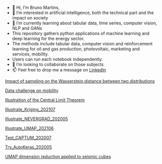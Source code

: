 - 👋 Hi, I’m Bruno Martins,
- 👀 I’m interested in artificial intelligence, both the technical part and the impact on society
- 🌱 I’m currently learning about tabular data, time series, computer vision, NLP and GANs
- This repository gathers python applications of machine learning and deep learning for the energy sector.
- The methods include tabular data, computer vision and reinforcement learning for oil and gas production, photovoltaic, marketing and services, mobility.
- Users can run each notebook independently.
- 💞️ I’m looking to collaborate on those subjects
- 📫 Feel free to drop me a message on [Linkedin](https://www.linkedin.com/in/bruno-van-dunem-martins-10a7252/)

[Impact of sampling on the Wasserstein distance between two distributions](https://github.com/BrunoVDM/Notebooks/blob/main/Compare_Two_Distributions_Wasserstein_Distance_202112.ipynb)

[Data challenge on mobility](https://github.com/BrunoVDM/Notebooks/blob/main/Challenge_20190413.py)

[Illustration of the Central Limit Theorem](https://github.com/BrunoVDM/Notebooks/blob/main/Illustrate_Central_Limit_Theorem_202112.py)

[Illustrate_Kriging_202107](https://github.com/BrunoVDM/Notebooks/blob/main/Illustrate_Kriging_202107.py)

[Illustrate_NEVERGRAD_202005](https://github.com/BrunoVDM/Notebooks/blob/main/Illustrate_NEVERGRAD_202005.py)

[Illustrate_UMAP_202106](https://github.com/BrunoVDM/Notebooks/blob/main/Illustrate_UMAP_202106.py)

[Test_CAPTUM_202007](https://github.com/BrunoVDM/Notebooks/blob/main/Test_CAPTUM_202007.py)

[Try_AutoKeras_202005](https://github.com/BrunoVDM/Notebooks/blob/main/Try_AutoKeras_202005.py)

[UMAP dimension reduction applied to seismic cubes](https://github.com/BrunoVDM/Notebooks/blob/main/Try_UMAP_on_Seismic_data_202006.py)
<!---
BrunoVDM/BrunoVDM is a ✨ special ✨ repository because its `README.md` (this file) appears on your GitHub profile.
You can click the Preview link to take a look at your changes
--->
